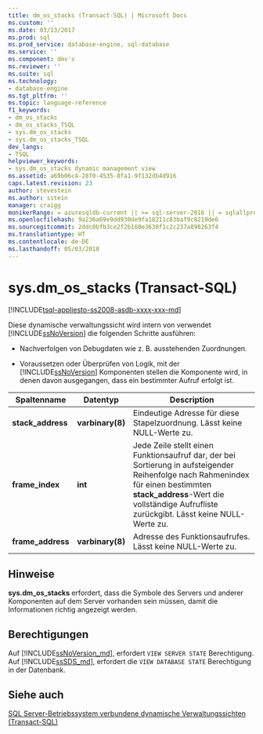 ```yaml
---
title: dm_os_stacks (Transact-SQL) | Microsoft Docs
ms.custom: ''
ms.date: 03/13/2017
ms.prod: sql
ms.prod_service: database-engine, sql-database
ms.service: ''
ms.component: dmv's
ms.reviewer: ''
ms.suite: sql
ms.technology:
- database-engine
ms.tgt_pltfrm: ''
ms.topic: language-reference
f1_keywords:
- dm_os_stacks
- dm_os_stacks_TSQL
- sys.dm_os_stacks
- sys.dm_os_stacks_TSQL
dev_langs:
- TSQL
helpviewer_keywords:
- sys.dm_os_stacks dynamic management view
ms.assetid: a69b06c4-28f0-4535-8fa1-9f132db4d916
caps.latest.revision: 23
author: stevestein
ms.author: sstein
manager: craigg
monikerRange: = azuresqldb-current || >= sql-server-2016 || = sqlallproducts-allversions
ms.openlocfilehash: 9a236a69e9dd930de9fa18211c83baf9c8219de6
ms.sourcegitcommit: 2ddc0bfb3ce2f2b160e3638f1c2c237a898263f4
ms.translationtype: HT
ms.contentlocale: de-DE
ms.lasthandoff: 05/03/2018
---
```

# <a name="sysdmosstacks-transact-sql"></a>sys.dm_os_stacks (Transact-SQL)
[!INCLUDE[tsql-appliesto-ss2008-asdb-xxxx-xxx-md](../../includes/tsql-appliesto-ss2008-asdb-xxxx-xxx-md.md)]

  Diese dynamische verwaltungssicht wird intern von verwendet [!INCLUDE[ssNoVersion](../../includes/ssnoversion-md.md)] die folgenden Schritte ausführen:  
  
-   Nachverfolgen von Debugdaten wie z. B. ausstehenden Zuordnungen.  
  
-   Voraussetzen oder Überprüfen von Logik, mit der [!INCLUDE[ssNoVersion](../../includes/ssnoversion-md.md)] Komponenten stellen die Komponente wird, in denen davon ausgegangen, dass ein bestimmter Aufruf erfolgt ist.  
  
|Spaltenname|Datentyp|Description|  
|-----------------|---------------|-----------------|  
|**stack_address**|**varbinary(8)**|Eindeutige Adresse für diese Stapelzuordnung. Lässt keine NULL-Werte zu.|  
|**frame_index**|**int**|Jede Zeile stellt einen Funktionsaufruf dar, der bei Sortierung in aufsteigender Reihenfolge nach Rahmenindex für einen bestimmten **stack_address**-Wert die vollständige Aufrufliste zurückgibt. Lässt keine NULL-Werte zu.|  
|**frame_address**|**varbinary(8)**|Adresse des Funktionsaufrufes. Lässt keine NULL-Werte zu.|  
  
## <a name="remarks"></a>Hinweise  
 **sys.dm_os_stacks** erfordert, dass die Symbole des Servers und anderer Komponenten auf dem Server vorhanden sein müssen, damit die Informationen richtig angezeigt werden.  
  
## <a name="permissions"></a>Berechtigungen

Auf [!INCLUDE[ssNoVersion_md](../../includes/ssnoversion-md.md)], erfordert `VIEW SERVER STATE` Berechtigung.   
Auf [!INCLUDE[ssSDS_md](../../includes/sssds-md.md)], erfordert die `VIEW DATABASE STATE` Berechtigung in der Datenbank.   


## <a name="see-also"></a>Siehe auch  
  [SQL Server-Betriebssystem verbundene dynamische Verwaltungssichten &#40;Transact-SQL&#41;](../../relational-databases/system-dynamic-management-views/sql-server-operating-system-related-dynamic-management-views-transact-sql.md)  
  
  
